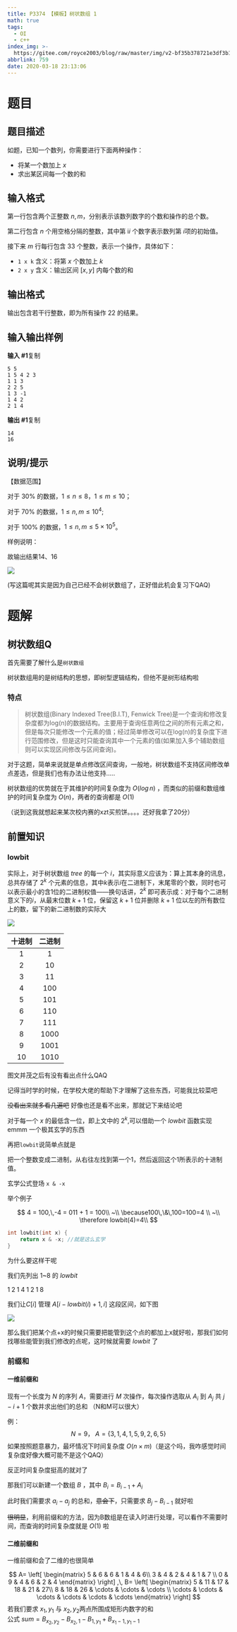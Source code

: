 ```yaml
---
title: P3374 【模板】树状数组 1
math: true
tags:
  - OI
  - c++
index_img: >-
  https://gitee.com/royce2003/blog/raw/master/img/v2-bf35b378721e3df3b13dd7b11e6ae356_r.jpg
abbrlink: 759
date: 2020-03-18 23:13:06
---
```


# 题目

## 题目描述

如题，已知一个数列，你需要进行下面两种操作：

- 将某一个数加上 $x$
- 求出某区间每一个数的和

<!--more-->

## 输入格式

第一行包含两个正整数 $n,m$，分别表示该数列数字的个数和操作的总个数。

第二行包含 $n$ 个用空格分隔的整数，其中第 i*i* 个数字表示数列第 $i$项的初始值。

接下来 $m$ 行每行包含 33 个整数，表示一个操作，具体如下：

- `1 x k` 含义：将第 $x$ 个数加上 $k$
- `2 x y` 含义：输出区间 $[x,y]$ 内每个数的和

## 输出格式

输出包含若干行整数，即为所有操作 22 的结果。

## 输入输出样例

**输入 #1**复制

```
5 5
1 5 4 2 3
1 1 3
2 2 5
1 3 -1
1 4 2
2 1 4
```

**输出 #1**复制

```
14
16
```

## 说明/提示

【数据范围】

对于 $30\%$ 的数据，$1 \le n \le 8，1\le m \le 10$；

对于 $70\%$ 的数据，$1\le n,\,m\le10^4;$

对于 $100\%$ 的数据，$1\le n,m \le 5\times 10^5$。

样例说明：



故输出结果14、16

![](https://gitee.com/royce2003/blog/raw/master/img/2256.png)

(写这篇呢其实是因为自己已经不会树状数组了，正好借此机会复习下QAQ)

# 题解

## 树状数组Q

首先需要了解什么是`树状数组`

树状数组用的是树结构的思想，即树型逻辑结构，但他不是树形结构啦

### 特点

> 树状数组(Binary Indexed Tree(B.I.T), Fenwick Tree)是一个查询和修改复杂度都为log(n)的数据结构。主要用于查询任意两位之间的所有元素之和，但是每次只能修改一个元素的值；经过简单修改可以在log(n)的复杂度下进行范围修改，但是这时只能查询其中一个元素的值(如果加入多个辅助数组则可以实现区间修改与区间查询)。

对于这题，简单来说就是单点修改区间查询，一般地，树状数组不支持区间修改单点差选，但是我们也有办法让他支持.....

树状数组的优势就在于其维护的时间复杂度为 $O(log \, n)$ ，而类似的前缀和数组维护的时间复杂度为 $O(n)$，两者的查询都是 $O(1)$ 

（说到这我就想起来某次校内赛的xzt买煎饼。。。。还好我拿了20分）

## 前置知识

### lowbit

实际上，对于树状数组 $tree$ 的每一个 $i$，其实际意义应该为：算上其本身的讯息，总共存储了 $2^k$ 个元素的信息，其中$k$表示$i$在二进制下，末尾零的个数，同时也可以表示最小的含1位的二进制权值——换句话讲，$2^k$ 即可表示成：对于每个二进制意义下的$i$，从最末位数 $k+1$ 位，保留这 $k+1$ 位并删除 $k+1$ 位以左的所有数位上的数，留下的新二进制数的实际大

![](https://gitee.com/royce2003/blog/raw/master/img/0dd7912397dda14482d369acbfb7d0a20df486d1.jpg)

| 十进制 | 二进制 |
| :----: | :----: |
|   1    |   1    |
|   2    |   10   |
|   3    |   11   |
|   4    |  100   |
|   5    |  101   |
|   6    |  110   |
|   7    |  111   |
|   8    |  1000  |
|   9    |  1001  |
|   10   |  1010  |

图文并茂之后有没有看出点什么QAQ

记得当时学的时候，在学校大佬的帮助下才理解了这些东西，可能我比较菜吧

~~没看出来就多看几遍吧~~ 好像也还是看不出来，那就记下来结论吧

对于每一个 $x$ 的最低含一位，即上文中的 $2^k$,可以借助一个 $lowbit$ 函数实现 emmm 一个极其玄学的东西

再把`lowbit`说简单点就是

把一个整数变成二进制，从右往左找到第一个1，然后返回这个1所表示的十进制值。

玄学公式登场 `x & -x`

举个例子


$$
4 = 100,\,-4 = 011 + 1 = 100\\
~\\
\because100\,\&\,100=100=4 \\
 ~\\
\therefore lowbit(4)=4\\
$$




```cpp
int lowbit(int x) {
	return x & -x; //就是这么玄学
}
```



为什么要这样干呢

我们先列出 1~8 的 $lowbit$ 

$1\;2\;1\;4\;1\;2\;1\;8$

我们让$C[i]$ 管理 $A[i-lowbit(i)+1,\,i]$ 这段区间，如下图

![](https://gitee.com/royce2003/blog/raw/master/img/Snipaste_03-19_11-45-31.png)

那么我们把某个点+x的时候只需要把能管到这个点的都加上x就好啦，那我们如何找哪些能管到我们修改的点呢，这时候就需要 $lowbit$ 了

### 前缀和

#### 一维前缀和

现有一个长度为 $N$ 的序列 $A$，需要进行 $M$ 次操作，每次操作选取从 $A_i$ 到 $A_j$ 共 $j-i+1$ 个数并求出他们的总和 （N和M可以很大）  

例：
$$
N=9，\;A=\{3,1,4,1,5,9,2,6,5\}
$$
如果按照题意暴力，最坏情况下时间复杂度 $O(n\times m)$（是这个吗，我咋感觉时间复杂度好像大概可能不是这个QAQ）

反正时间复杂度挺高的就对了

那我们可以新建一个数组 $B$ ，其中 $B_i=B_{i-1} +A_i$

此时我们需要求 $a_i-a_j$ 的总和，~~意会下~~，只需要求 $B_j-B_{i-1}$ 就好啦

~~很明显~~，利用前缀和的方法，因为B数组是在读入时进行处理，可以看作不需要时间，而查询的时间复杂度就是 $O(1)$ 啦

#### 二维前缀和

一维前缀和会了二维的也很简单

$$
A=
\left[
\begin{matrix}   
5 & 6 & 6 & 1 & 4 & 6\\   
3 & 4 & 2 & 4 & 1 & 7 \\   
0 & 9 & 4 & 6 & 2 & 4
\end{matrix} 
\right]
,\,
B=
\left[
\begin{matrix}   
5 & 11 & 17 & 18 & 21 & 27\\   
8 & 18 & 26 & \cdots & \cdots & \cdots \\   
\cdots & \cdots & \cdots & \cdots  & \cdots & \cdots
\end{matrix} 
\right]
$$
若我们要求 $x_1,\,y_1$ 与 $x_2,\,y_2$两点所围成矩形内数字的和  
公式 $sum=B_{x_2,y_2}-B_{x_2,1}-B_{1,y_1}+B_{x_1-1,y_1-1}$

